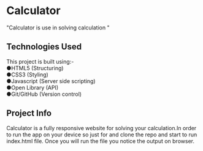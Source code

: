 # Calculator

"Calculator is use in solving calculation "


## Technologies Used
This project is built using:-  
 ●HTML5 (Structuring)  
 ●CSS3 (Styling)  
 ●Javascript (Server side scripting)  
 ●Open Library (API)  
 ●Git/GitHub (Version control) 
 
  
## Project Info 
Calculator is a fully responsive website for solving your calculation.In order to run the app on your device so just for and clone the repo and start to run index.html file.
Once you will run the file you notice the output on browser.
